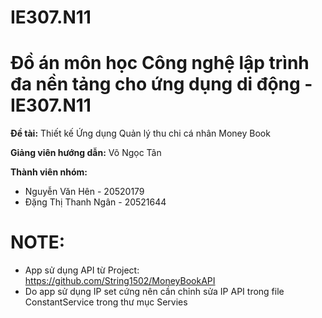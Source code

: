 # IE307.N11

# Đồ án môn học Công nghệ lập trình đa nền tảng cho ứng dụng di động - IE307.N11

**Đề tài:** Thiết kế Ứng dụng Quản lý thu chi cá nhân Money Book

**Giảng viên hướng dẫn:** Võ Ngọc Tân

**Thành viên nhóm:**

- Nguyễn Văn Hên - 20520179
- Đặng Thị Thanh Ngân - 20521644

# NOTE:

- App sử dụng API từ Project: https://github.com/String1502/MoneyBookAPI
- Do app sử dụng IP set cứng nên cần chỉnh sửa IP API trong file ConstantService trong thư mục Servies
